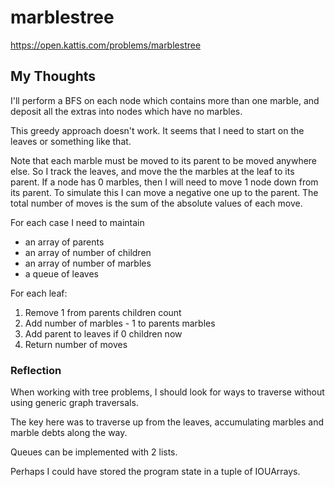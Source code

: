 # marblestree

<https://open.kattis.com/problems/marblestree>

## My Thoughts

I'll perform a BFS on each node which contains more than one marble, and deposit all the extras into nodes which have no marbles.

This greedy approach doesn't work. It seems that I need to start on the leaves or something like that.

Note that each marble must be moved to its parent to be moved anywhere else. So I track the leaves, and move the the marbles at the leaf to its parent. If a node has 0 marbles, then I will need to move 1 node down from its parent. To simulate this I can move a negative one up to the parent. The total number of moves is the sum of the absolute values of each move.

For each case I need to maintain
- an array of parents
- an array of number of children
- an array of number of marbles
- a queue of leaves

For each leaf:
1. Remove 1 from parents children count
2. Add number of marbles - 1 to parents marbles
3. Add parent to leaves if 0 children now
4. Return number of moves

### Reflection

When working with tree problems, I should look for ways to traverse without using generic graph traversals.

The key here was to traverse up from the leaves, accumulating marbles and marble debts along the way.

Queues can be implemented with 2 lists.

Perhaps I could have stored the program state in a tuple of IOUArrays.
